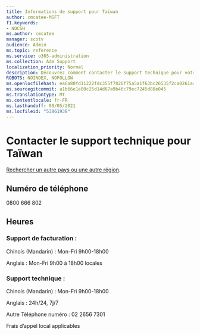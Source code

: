 ```yaml
---
title: Informations de support pour Taïwan
author: cmcatee-MSFT
f1.keywords:
- NOCSH
ms.author: cmcatee
manager: scotv
audience: Admin
ms.topic: reference
ms.service: o365-administration
ms.collection: Adm_Support
localization_priority: Normal
description: Découvrez comment contacter le support technique pour votre pays ou région.
ROBOTS: NOINDEX, NOFOLLOW
ms.openlocfilehash: ea6a80fd11222fdc355f7826f75a5a1f63bc26535f2ca0261a403e6d6b874ab2
ms.sourcegitcommit: a1b66e1e80c25d14d67a9b46c79ec7245d88e045
ms.translationtype: MT
ms.contentlocale: fr-FR
ms.lasthandoff: 08/05/2021
ms.locfileid: "53861938"
---
```

# <a name="contact-support-for-taiwan"></a>Contacter le support technique pour Taïwan

[Rechercher un autre pays ou une autre région](../../business-video/get-help-support.md).

## <a name="phone-number"></a>Numéro de téléphone
0800 666 802

## <a name="hours"></a>Heures
### <a name="billing-support"></a>Support de facturation :

Chinois (Mandarin) : Mon-Fri 9h00-18h00

Anglais : Mon-Fri 9h00 à 18h00 locales

### <a name="technical-support"></a>Support technique :

Chinois (Mandarin) : Mon-Fri 9h00-18h00

Anglais : 24h/24, 7j/7

Autre Téléphone numéro : 02 2656 7301

Frais d’appel local applicables
